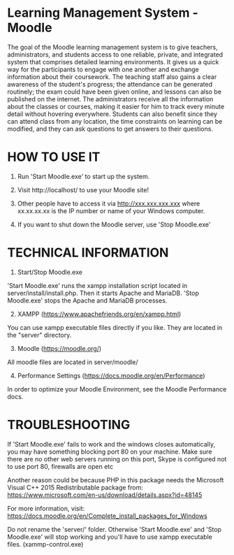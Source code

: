 # Learning Management System - Moodle

The goal of the Moodle learning management system is to give teachers, administrators, and students access to one reliable, private, and integrated system that comprises detailed learning environments. It gives us a quick way for the participants to engage with one another and exchange information about their coursework. The teaching staff also gains a clear awareness of the student's progress; the attendance can be generated routinely; the exam could have been given online, and lessons can also be published on the internet. The administrators receive all the information about the classes or courses, making it easier for him to track every minute detail without hovering everywhere. Students can also benefit since they can attend class from any location, the time constraints on learning can be modified, and they can ask questions to get answers to their questions.

HOW TO USE IT
=============

1. Run 'Start Moodle.exe' to start up the system.

2. Visit http://localhost/ to use your Moodle site!

3. Other people have to access it via http://xxx.xxx.xxx.xxx where
   xx.xx.xx.xx is the IP number or name of your Windows computer.

4. If you want to shut down the Moodle server, use 'Stop Moodle.exe'


TECHNICAL INFORMATION
=====================

1. Start/Stop Moodle.exe

'Start Moodle.exe' runs the xampp installation script
located in server/install/install.php. Then it starts Apache and MariaDB.
'Stop Moodle.exe' stops the Apache and MariaDB processes.


2. XAMPP (https://www.apachefriends.org/en/xampp.html)

You can use xampp executable files directly if you like.  They are 
located in the "server" directory. 
 

3. Moodle (https://moodle.org/)

All moodle files are located in server/moodle/


4. Performance Settings (https://docs.moodle.org/en/Performance)

In order to optimize your Moodle Environment, see the Moodle Performance docs. 


TROUBLESHOOTING
===============

If 'Start Moodle.exe' fails to work and the windows closes automatically, 
you may have something blocking port 80 on your machine.  Make sure there
are no other web servers running on this port, Skype is configured not 
to use port 80, firewalls are open etc

Another reason could be because PHP in this package needs the Microsoft
Visual C++ 2015 Redistributable package from:
https://www.microsoft.com/en-us/download/details.aspx?id=48145

For more information, visit:
https://docs.moodle.org/en/Complete_install_packages_for_Windows

Do not rename the 'server/' folder. Otherwise 'Start Moodle.exe' and 
'Stop Moodle.exe' will stop working and you'll have to use xampp 
executable files. (xammp-control.exe)
